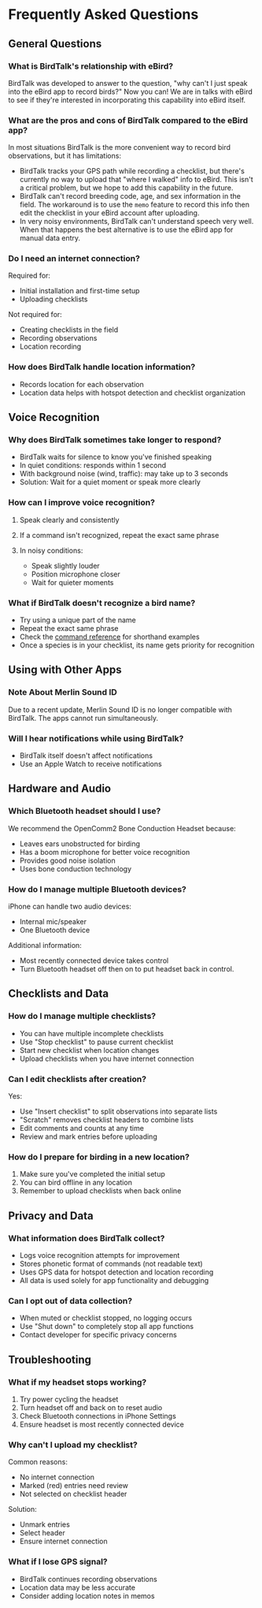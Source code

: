 # Frequently Asked Questions

## General Questions

### What is BirdTalk's relationship with eBird?

BirdTalk was developed to answer to the question, "why can't I just speak into the eBird app to record birds?"  Now you can!  We are in talks with eBird to see if they're interested in incorporating this capability into eBird itself.

### What are the pros and cons of BirdTalk compared to the eBird app?

In most situations BirdTalk is the more convenient way to record bird observations, but it has limitations:

- BirdTalk tracks your GPS path while recording a checklist, but there's currently no way to upload that "where I walked" info to eBird.  This isn't a critical problem, but we hope to add this capability in the future.
- BirdTalk can't record breeding code, age, and sex information in the field.  The workaround is to use the `memo` feature to record this info then edit the checklist in your eBird account after uploading.
- In very noisy environments, BirdTalk can't understand speech very well.  When that happens the best alternative is to use the eBird app for manual data entry.

### Do I need an internet connection?

Required for:

- Initial installation and first-time setup
- Uploading checklists

Not required for:

- Creating checklists in the field
- Recording observations
- Location recording

### How does BirdTalk handle location information?

- Records location for each observation
- Location data helps with hotspot detection and checklist organization

## Voice Recognition

### Why does BirdTalk sometimes take longer to respond?

- BirdTalk waits for silence to know you've finished speaking
- In quiet conditions: responds within 1 second
- With background noise (wind, traffic): may take up to 3 seconds
- Solution: Wait for a quiet moment or speak more clearly

### How can I improve voice recognition?

1. Speak clearly and consistently
2. If a command isn't recognized, repeat the exact same phrase
3. In noisy conditions:

   - Speak slightly louder
   - Position microphone closer
   - Wait for quieter moments

### What if BirdTalk doesn't recognize a bird name?

- Try using a unique part of the name
- Repeat the exact same phrase
- Check the [command reference](commands/reference.md) for shorthand examples
- Once a species is in your checklist, its name gets priority for recognition

## Using with Other Apps

### Note About Merlin Sound ID

Due to a recent update, Merlin Sound ID is no longer compatible with BirdTalk. The apps cannot run simultaneously.

### Will I hear notifications while using BirdTalk?

- BirdTalk itself doesn't affect notifications
- Use an Apple Watch to receive notifications

## Hardware and Audio

### Which Bluetooth headset should I use?

We recommend the OpenComm2 Bone Conduction Headset because:

- Leaves ears unobstructed for birding
- Has a boom microphone for better voice recognition
- Provides good noise isolation
- Uses bone conduction technology

### How do I manage multiple Bluetooth devices?

iPhone can handle two audio devices:

- Internal mic/speaker
- One Bluetooth device

Additional information:

- Most recently connected device takes control
- Turn Bluetooth headset off then on to put headset back in control.

## Checklists and Data

### How do I manage multiple checklists?

- You can have multiple incomplete checklists
- Use "Stop checklist" to pause current checklist
- Start new checklist when location changes
- Upload checklists when you have internet connection

### Can I edit checklists after creation?

Yes:

- Use "Insert checklist" to split observations into separate lists
- "Scratch" removes checklist headers to combine lists
- Edit comments and counts at any time
- Review and mark entries before uploading

### How do I prepare for birding in a new location?

1. Make sure you've completed the initial setup
2. You can bird offline in any location
3. Remember to upload checklists when back online

## Privacy and Data

### What information does BirdTalk collect?

- Logs voice recognition attempts for improvement
- Stores phonetic format of commands (not readable text)
- Uses GPS data for hotspot detection and location recording
- All data is used solely for app functionality and debugging

### Can I opt out of data collection?

- When muted or checklist stopped, no logging occurs
- Use "Shut down" to completely stop all app functions
- Contact developer for specific privacy concerns

## Troubleshooting

### What if my headset stops working?

1. Try power cycling the headset
2. Turn headset off and back on to reset audio
3. Check Bluetooth connections in iPhone Settings
4. Ensure headset is most recently connected device

### Why can't I upload my checklist?

Common reasons:

- No internet connection
- Marked (red) entries need review
- Not selected on checklist header

Solution:

- Unmark entries
- Select header
- Ensure internet connection

### What if I lose GPS signal?

- BirdTalk continues recording observations
- Location data may be less accurate
- Consider adding location notes in memos


